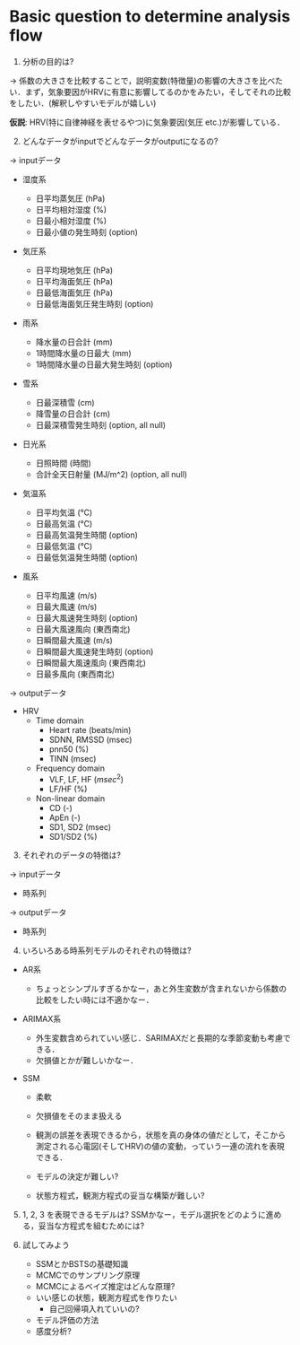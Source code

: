 # Basic question to determine analysis flow

1. 分析の目的は?

-> 係数の大きさを比較することで，説明変数(特徴量)の影響の大きさを比べたい．まず，気象要因がHRVに有意に影響してるのかをみたい，そしてそれの比較をしたい．(解釈しやすいモデルが嬉しい)

__仮説__: HRV(特に自律神経を表せるやつ)に気象要因(気圧 etc.)が影響している．

2. どんなデータがinputでどんなデータがoutputになるの?

-> inputデータ
- 湿度系
    - 日平均蒸気圧 (hPa)
    - 日平均相対湿度 (%)
    - 日最小相対湿度 (%)
    - 日最小値の発生時刻 (option)

- 気圧系
    - 日平均現地気圧 (hPa)
    - 日平均海面気圧 (hPa)
    - 日最低海面気圧 (hPa)
    - 日最低海面気圧発生時刻 (option)

- 雨系
    - 降水量の日合計 (mm)
    - 1時間降水量の日最大 (mm)
    - 1時間降水量の日最大発生時刻 (option)

- 雪系
    - 日最深積雪 (cm)
    - 降雪量の日合計 (cm)
    - 日最深積雪発生時刻 (option, all null)

- 日光系
    - 日照時間 (時間)
    - 合計全天日射量 (MJ/m^2) (option, all null)

- 気温系
    - 日平均気温 (℃)
    - 日最高気温 (℃)
    - 日最高気温発生時間 (option)
    - 日最低気温 (℃)
    - 日最低気温発生時間 (option)

- 風系
    - 日平均風速 (m/s)
    - 日最大風速 (m/s)
    - 日最大風速発生時刻 (option)
    - 日最大風速風向 (東西南北)
    - 日瞬間最大風速 (m/s)
    - 日瞬間最大風速発生時刻 (option)
    - 日瞬間最大風速風向 (東西南北)
    - 日最多風向 (東西南北)

-> outputデータ
- HRV
    - Time domain
        - Heart rate (beats/min)
        - SDNN, RMSSD (msec)
        - pnn50 (%)
        - TINN (msec)
    - Frequency domain
        - VLF, LF, HF ($msec^2$)
        - LF/HF (%)
    - Non-linear domain
        - CD (-)
        - ApEn (-)
        - SD1, SD2 (msec)
        - SD1/SD2 (%)

3. それぞれのデータの特徴は?

-> inputデータ
- 時系列

-> outputデータ
- 時系列

4. いろいろある時系列モデルのそれぞれの特徴は?

- AR系
    - ちょっとシンプルすぎるかなー，あと外生変数が含まれないから係数の比較をしたい時には不適かなー．

- ARIMAX系
    - 外生変数含められていい感じ．SARIMAXだと長期的な季節変動も考慮できる．
    - 欠損値とかが難しいかなー．
- SSM
    - 柔軟
    - 欠損値をそのまま扱える
    - 観測の誤差を表現できるから，状態を真の身体の値だとして，そこから測定される心電図(そしてHRV)の値の変動，っていう一連の流れを表現できる．

    - モデルの決定が難しい?
    - 状態方程式，観測方程式の妥当な構築が難しい?

5. 1, 2, 3 を表現できるモデルは?
SSMかなー，モデル選択をどのように進める，妥当な方程式を組むためには?

6. 試してみよう
    - SSMとかBSTSの基礎知識
    - MCMCでのサンプリング原理
    - MCMCによるベイズ推定はどんな原理?
    - いい感じの状態，観測方程式を作りたい
        - 自己回帰項入れていいの?
    - モデル評価の方法
    - 感度分析?
